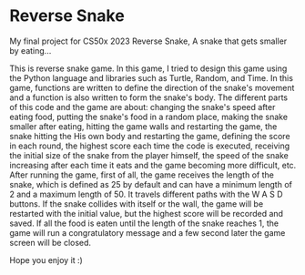 # Reverse Snake
My final project for CS50x 2023
Reverse Snake, A snake that gets smaller by eating...

This is reverse snake game. In this game, I tried to design this game using the Python language and libraries such as Turtle, Random, and Time. In this game, functions are written to define the direction of the snake's movement and a function is also written to form the snake's body. The different parts of this code and the game are about: changing the snake's speed after eating food, putting the snake's food in a random place, making the snake smaller after eating, hitting the game walls and restarting the game, the snake hitting the His own body and restarting the game, defining the score in each round, the highest score each time the code is executed, receiving the initial size of the snake from the player himself, the speed of the snake increasing after each time it eats and the game becoming more difficult, etc.
After running the game, first of all, the game receives the length of the snake, which is defined as 25 by default and can have a minimum length of 2 and a maximum length of 50. It travels different paths with the W A S D buttons. If the snake collides with itself or the wall, the game will be restarted with the initial value, but the highest score will be recorded and saved. If all the food is eaten until the length of the snake reaches 1, the game will run a congratulatory message and a few second later the game screen will be closed.

Hope you enjoy it :)


